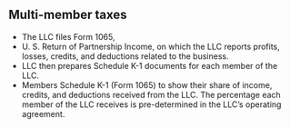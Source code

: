 ## Multi-member taxes
- The LLC files Form 1065, 
- U. S. Return of Partnership Income, on which the LLC reports profits, losses, credits, and 
deductions related to the business. 
- LLC then prepares Schedule K-1 documents for each member of the LLC.
- Members Schedule K-1 (Form 1065) to show their share of income, credits, and deductions 
   received from the LLC. The percentage each member of the LLC receives is pre-determined 
   in the LLC’s operating agreement.
